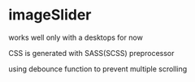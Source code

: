 # imageSlider

works well only with a desktops for now

CSS is generated with SASS(SCSS) preprocessor

using debounce function to prevent multiple scrolling

